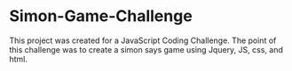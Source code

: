 # Simon-Game-Challenge
This project was created for a JavaScript Coding Challenge. 
The point of this challenge was to create a simon says game using Jquery, JS, css, and html.  
